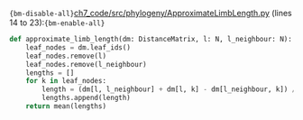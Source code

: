 `{bm-disable-all}`[ch7_code/src/phylogeny/ApproximateLimbLength.py](ch7_code/src/phylogeny/ApproximateLimbLength.py) (lines 14 to 23):`{bm-enable-all}`

```python
def approximate_limb_length(dm: DistanceMatrix, l: N, l_neighbour: N):
    leaf_nodes = dm.leaf_ids()
    leaf_nodes.remove(l)
    leaf_nodes.remove(l_neighbour)
    lengths = []
    for k in leaf_nodes:
        length = (dm[l, l_neighbour] + dm[l, k] - dm[l_neighbour, k]) / 2
        lengths.append(length)
    return mean(lengths)
```